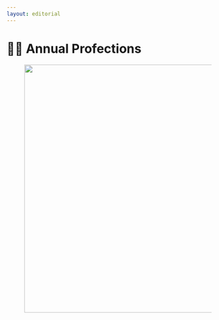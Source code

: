 ```yaml
---
layout: editorial
---
```


# 🧙‍♀️ Annual Profections



<figure><img src="../../../../../.gitbook/assets/Screenshot 2024-02-16 at 1.15.56 PM.png" alt="" width="563"><figcaption></figcaption></figure>
